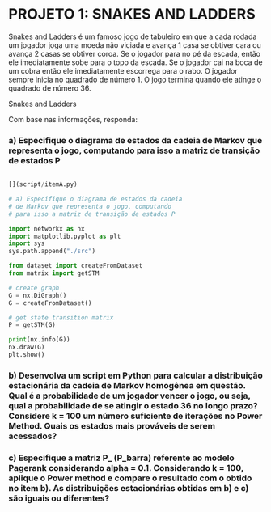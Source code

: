 # PROJETO 1: SNAKES AND LADDERS

Snakes and Ladders é um famoso jogo de tabuleiro em que a cada rodada um jogador joga uma moeda não viciada e avança 1 casa se obtiver cara ou avança 2 casas se obtiver coroa. Se o jogador para no pé da escada, então ele imediatamente sobe para o topo da escada. Se o jogador cai na boca de um cobra então ele imediatamente escorrega para o rabo. O jogador sempre inicia no quadrado de número 1. O jogo termina quando ele atinge o quadrado de número 36.

Snakes and Ladders

Com base nas informações, responda:


### a) Especifique o diagrama de estados da cadeia de Markov que representa o jogo, computando para isso a matriz de transição de estados P

```python

[](script/itemA.py)

# a) Especifique o diagrama de estados da cadeia
# de Markov que representa o jogo, computando
# para isso a matriz de transição de estados P

import networkx as nx
import matplotlib.pyplot as plt
import sys
sys.path.append("./src")

from dataset import createFromDataset
from matrix import getSTM

# create graph
G = nx.DiGraph()
G = createFromDataset()

# get state transition matrix
P = getSTM(G)

print(nx.info(G))
nx.draw(G)
plt.show()

```

### b) Desenvolva um script em Python para calcular a distribuição estacionária da cadeia de Markov homogênea em questão. Qual é a probabilidade de um jogador vencer o jogo, ou seja, qual a probabilidade de se atingir o estado 36 no longo prazo? Considere k = 100 um número suficiente de iterações no Power Method. Quais os estados mais prováveis de serem acessados?

### c) Especifique a matriz P_ (P_barra) referente ao modelo Pagerank considerando alpha = 0.1. Considerando k = 100, aplique o Power method e compare o resultado com o obtido no item b). As distribuições estacionárias obtidas em b) e c) são iguais ou diferentes?

